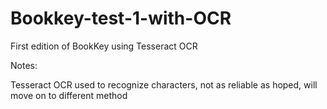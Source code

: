 # Bookkey-test-1-with-OCR
First edition of BookKey using Tesseract OCR

Notes:

Tesseract OCR used to recognize characters, not as reliable as hoped, will move on to different method
